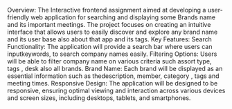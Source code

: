 Overview:
The Interactive frontend assignment aimed at developing a user-friendly web application for searching and displaying some Brands name and its important meetings. The project focuses on creating an intuitive interface that allows users to easily discover and explore any brand name and its user base also about that app and its tags.
Key Features:
Search Functionality: The application will provide a search bar where users can inputkeywords, to search company names easily.
Filtering Options: Users will be able to filter company name on various criteria such assort type, tags , desk also all brands.
Brand Name: Each brand will be displayed as an essential information such as thedescription, member, category , tags and meeting times.
Responsive Design: The application will be designed to be responsive, ensuring optimal viewing and interaction across various devices and screen sizes, including desktops, tablets, and smartphones.
